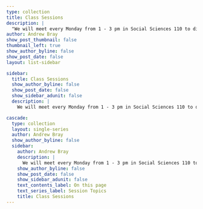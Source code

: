 ```yaml
---
type: collection
title: Class Sessions
description: |
  "We will meet every Monday from 1 - 3 pm in Social Sciences 110 to discuss and practice topics in teaching statistics. Each session is organized around a theme."
author: Andrew Bray
show_post_thumbnail: false
thumbnail_left: true
show_author_byline: false
show_post_date: false
layout: list-sidebar

sidebar:
  title: Class Sessions
  show_author_byline: false
  show_post_date: false
  show_sidebar_adunit: false
  description: |
    We will meet every Monday from 1 - 3 pm in Social Sciences 110 to discuss and practice topics in teaching statistics. Each session is organized around a theme.

cascade:
  type: collection
  layout: single-series
  author: Andrew Bray
  show_author_byline: false
  sidebar:
    author: Andrew Bray
    description: |
      We will meet every Monday from 1 - 3 pm in Social Sciences 110 to discuss and practice topics in teaching statistics. Each session is organized around a theme.
    show_author_byline: false
    show_post_date: false
    show_sidebar_adunit: false
    text_contents_label: On this page
    text_series_label: Session Topics
    title: Class Sessions
---
```

